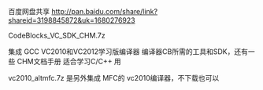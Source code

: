 百度网盘共享
http://pan.baidu.com/share/link?shareid=3198845872&uk=1680276923

CodeBlocks\_VC\_SDK\_CHM.7z

集成 GCC  VC2010和VC2012学习版编译器
编译器CB所需的工具和SDK，还有一些 CHM文档手册
适合学习C/C++ 用


vc2010\_altmfc.7z 是另外集成 MFC的 vc2010编译器，不下载也可以